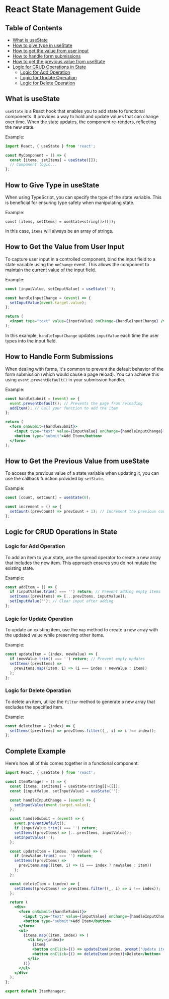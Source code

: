 
# React State Management Guide

## Table of Contents
- [What is useState](#what-is-usestate)
- [How to give type in useState](#how-to-give-type-in-usestate)
- [How to get the value from user input](#how-to-get-the-value-from-user-input)
- [How to handle form submissions](#how-to-handle-form-submissions)
- [How to get the previous value from useState](#how-to-get-the-previous-value-from-usestate)
- [Logic for CRUD Operations in State](#logic-for-crud-operations-in-state)
  - [Logic for Add Operation](#logic-for-add-operation)
  - [Logic for Update Operation](#logic-for-update-operation)
  - [Logic for Delete Operation](#logic-for-delete-operation)

## What is useState
`useState` is a React hook that enables you to add state to functional components. It provides a way to hold and update values that can change over time. When the state updates, the component re-renders, reflecting the new state.

Example:
```jsx
import React, { useState } from 'react';

const MyComponent = () => {
  const [items, setItems] = useState([]);
  // Component logic...
};
```

## How to Give Type in useState
When using TypeScript, you can specify the type of the state variable. This is beneficial for ensuring type safety when manipulating state.

Example:
```tsx
const [items, setItems] = useState<string[]>([]);
```
In this case, `items` will always be an array of strings.

## How to Get the Value from User Input
To capture user input in a controlled component, bind the input field to a state variable using the `onChange` event. This allows the component to maintain the current value of the input field.

Example:
```jsx
const [inputValue, setInputValue] = useState('');

const handleInputChange = (event) => {
  setInputValue(event.target.value);
};

return (
  <input type="text" value={inputValue} onChange={handleInputChange} />
);
```
In this example, `handleInputChange` updates `inputValue` each time the user types into the input field.

## How to Handle Form Submissions
When dealing with forms, it's common to prevent the default behavior of the form submission (which would cause a page reload). You can achieve this using `event.preventDefault()` in your submission handler.

Example:
```jsx
const handleSubmit = (event) => {
  event.preventDefault(); // Prevents the page from reloading
  addItem(); // Call your function to add the item
};

return (
  <form onSubmit={handleSubmit}>
    <input type="text" value={inputValue} onChange={handleInputChange} />
    <button type="submit">Add Item</button>
  </form>
);
```

## How to Get the Previous Value from useState
To access the previous value of a state variable when updating it, you can use the callback function provided by `setState`.

Example:
```jsx
const [count, setCount] = useState(0);

const increment = () => {
  setCount((prevCount) => prevCount + 1); // Increment the previous count
};
```

## Logic for CRUD Operations in State

### Logic for Add Operation
To add an item to your state, use the spread operator to create a new array that includes the new item. This approach ensures you do not mutate the existing state.

Example:
```jsx
const addItem = () => {
  if (inputValue.trim() === '') return; // Prevent adding empty items
  setItems((prevItems) => [...prevItems, inputValue]);
  setInputValue(''); // Clear input after adding
};
```

### Logic for Update Operation
To update an existing item, use the `map` method to create a new array with the updated value while preserving other items.

Example:
```jsx
const updateItem = (index, newValue) => {
  if (newValue.trim() === '') return; // Prevent empty updates
  setItems((prevItems) =>
    prevItems.map((item, i) => (i === index ? newValue : item))
  );
};
```

### Logic for Delete Operation
To delete an item, utilize the `filter` method to generate a new array that excludes the specified item.

Example:
```jsx
const deleteItem = (index) => {
  setItems((prevItems) => prevItems.filter((_, i) => i !== index));
};
```

## Complete Example
Here’s how all of this comes together in a functional component:

```jsx
import React, { useState } from 'react';

const ItemManager = () => {
  const [items, setItems] = useState<string[]>([]);
  const [inputValue, setInputValue] = useState('');

  const handleInputChange = (event) => {
    setInputValue(event.target.value);
  };

  const handleSubmit = (event) => {
    event.preventDefault();
    if (inputValue.trim() === '') return;
    setItems((prevItems) => [...prevItems, inputValue]);
    setInputValue('');
  };

  const updateItem = (index, newValue) => {
    if (newValue.trim() === '') return;
    setItems((prevItems) =>
      prevItems.map((item, i) => (i === index ? newValue : item))
    );
  };

  const deleteItem = (index) => {
    setItems((prevItems) => prevItems.filter((_, i) => i !== index));
  };

  return (
    <div>
      <form onSubmit={handleSubmit}>
        <input type="text" value={inputValue} onChange={handleInputChange} />
        <button type="submit">Add Item</button>
      </form>
      <ul>
        {items.map((item, index) => (
          <li key={index}>
            {item} 
            <button onClick={() => updateItem(index, prompt('Update item:', item))}>Update</button>
            <button onClick={() => deleteItem(index)}>Delete</button>
          </li>
        ))}
      </ul>
    </div>
  );
};

export default ItemManager;
